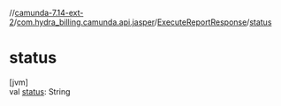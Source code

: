 //[camunda-7.14-ext-2](../../../index.md)/[com.hydra_billing.camunda.api.jasper](../index.md)/[ExecuteReportResponse](index.md)/[status](status.md)

# status

[jvm]\
val [status](status.md): String
